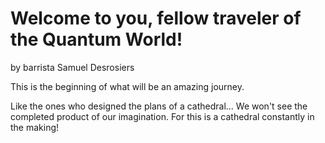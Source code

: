 Welcome to you, fellow traveler of the Quantum World!
============================

by barrista Samuel Desrosiers


This is the beginning of what will be an amazing journey.

Like the ones who designed the plans of a cathedral... We won't see the
completed product of our imagination. For this is a cathedral constantly in
the making!
